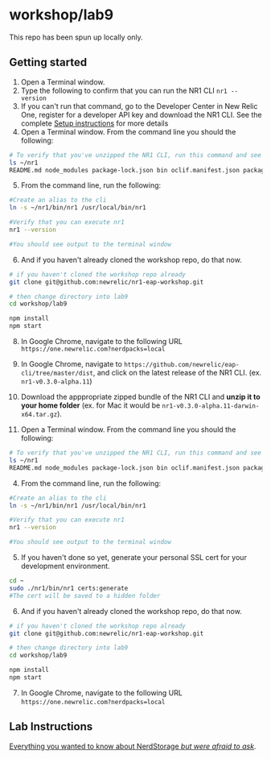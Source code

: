 # workshop/lab9

This repo has been spun up locally only.

## Getting started

1. Open a Terminal window.
2. Type the following to confirm that you can run the NR1 CLI `nr1 --version`
3. If you can't run that command, go to the Developer Center in New Relic One, register for a developer API key and download the NR1 CLI. See the complete [Setup instructions](../SETUP.md) for more details
4. Open a Terminal window. From the command line you should the following:

```bash
# To verify that you've unzipped the NR1 CLI, run this command and see similar output
ls ~/nr1
README.md node_modules package-lock.json bin oclif.manifest.json package.json
```

5. From the command line, run the following:

```bash
#Create an alias to the cli
ln -s ~/nr1/bin/nr1 /usr/local/bin/nr1

#Verify that you can execute nr1
nr1 --version

#You should see output to the terminal window
```

6. And if you haven't already cloned the workshop repo, do that now.

```bash
# if you haven't cloned the workshop repo already
git clone git@github.com:newrelic/nr1-eap-workshop.git

# then change directory into lab9
cd workshop/lab9

npm install
npm start
```

8. In Google Chrome, navigate to the following URL `https://one.newrelic.com?nerdpacks=local`

1. In Google Chrome, navigate to `https://github.com/newrelic/eap-cli/tree/master/dist`, and click on the latest release of the NR1 CLI. (ex. `nr1-v0.3.0-alpha.11`)
2. Download the apppropriate zipped bundle of the NR1 CLI and **unzip it to your home folder** (ex. for Mac it would be `nr1-v0.3.0-alpha.11-darwin-x64.tar.gz`).
3. Open a Terminal window. From the command line you should the following:

```bash
# To verify that you've unzipped the NR1 CLI, run this command and see similar output
ls ~/nr1
README.md node_modules package-lock.json bin oclif.manifest.json package.json
```

4. From the command line, run the following:

```bash
#Create an alias to the cli
ln -s ~/nr1/bin/nr1 /usr/local/bin/nr1

#Verify that you can execute nr1
nr1 --version

#You should see output to the terminal window
```

5. If you haven't done so yet, generate your personal SSL cert for your development environment.

```bash
cd ~
sudo ./nr1/bin/nr1 certs:generate
#The cert will be saved to a hidden folder
```

6. And if you haven't already cloned the workshop repo, do that now.

```bash
# if you haven't cloned the workshop repo already
git clone git@github.com:newrelic/nr1-eap-workshop.git

# then change directory into lab9
cd workshop/lab9

npm install
npm start
```

7. In Google Chrome, navigate to the following URL `https://one.newrelic.com?nerdpacks=local`

## Lab Instructions

[Everything you wanted to know about NerdStorage _but were afraid to ask_](INSTRUCTIONS.md).